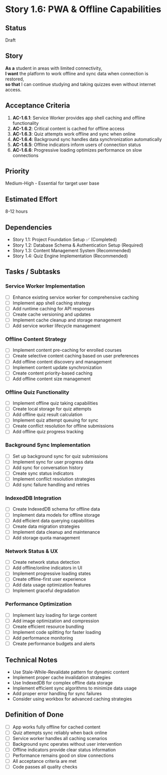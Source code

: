 # Story 1.6: PWA & Offline Capabilities

## Status

Draft

## Story

**As a** student in areas with limited connectivity,  
**I want** the platform to work offline and sync data when connection is restored,  
**so that** I can continue studying and taking quizzes even without internet access.

## Acceptance Criteria

1. **AC-1.6.1**: Service Worker provides app shell caching and offline functionality
2. **AC-1.6.2**: Critical content is cached for offline access
3. **AC-1.6.3**: Quiz attempts work offline and sync when online
4. **AC-1.6.4**: Background sync handles data synchronization automatically
5. **AC-1.6.5**: Offline indicators inform users of connection status
6. **AC-1.6.6**: Progressive loading optimizes performance on slow connections

## Priority

Medium-High - Essential for target user base

## Estimated Effort

8-12 hours

## Dependencies

- Story 1.1: Project Foundation Setup ✅ (Completed)
- Story 1.2: Database Schema & Authentication Setup (Required)
- Story 1.3: Content Management System (Recommended)
- Story 1.4: Quiz Engine Implementation (Recommended)

## Tasks / Subtasks

### Service Worker Implementation

- [ ] Enhance existing service worker for comprehensive caching
- [ ] Implement app shell caching strategy
- [ ] Add runtime caching for API responses
- [ ] Create cache versioning and updates
- [ ] Implement cache cleanup and storage management
- [ ] Add service worker lifecycle management

### Offline Content Strategy

- [ ] Implement content pre-caching for enrolled courses
- [ ] Create selective content caching based on user preferences
- [ ] Add offline content discovery and management
- [ ] Implement content update synchronization
- [ ] Create content priority-based caching
- [ ] Add offline content size management

### Offline Quiz Functionality

- [ ] Implement offline quiz taking capabilities
- [ ] Create local storage for quiz attempts
- [ ] Add offline quiz result calculation
- [ ] Implement quiz attempt queuing for sync
- [ ] Create conflict resolution for offline submissions
- [ ] Add offline quiz progress tracking

### Background Sync Implementation

- [ ] Set up background sync for quiz submissions
- [ ] Implement sync for user progress data
- [ ] Add sync for conversation history
- [ ] Create sync status indicators
- [ ] Implement conflict resolution strategies
- [ ] Add sync failure handling and retries

### IndexedDB Integration

- [ ] Create IndexedDB schema for offline data
- [ ] Implement data models for offline storage
- [ ] Add efficient data querying capabilities
- [ ] Create data migration strategies
- [ ] Implement data cleanup and maintenance
- [ ] Add storage quota management

### Network Status & UX

- [ ] Create network status detection
- [ ] Add offline/online indicators in UI
- [ ] Implement progressive loading states
- [ ] Create offline-first user experience
- [ ] Add data usage optimization features
- [ ] Implement graceful degradation

### Performance Optimization

- [ ] Implement lazy loading for large content
- [ ] Add image optimization and compression
- [ ] Create efficient resource bundling
- [ ] Implement code splitting for faster loading
- [ ] Add performance monitoring
- [ ] Create performance budgets and alerts

## Technical Notes

- Use Stale-While-Revalidate pattern for dynamic content
- Implement proper cache invalidation strategies
- Use IndexedDB for complex offline data storage
- Implement efficient sync algorithms to minimize data usage
- Add proper error handling for sync failures
- Consider using workbox for advanced caching strategies

## Definition of Done

- [ ] App works fully offline for cached content
- [ ] Quiz attempts sync reliably when back online
- [ ] Service worker handles all caching scenarios
- [ ] Background sync operates without user intervention
- [ ] Offline indicators provide clear status information
- [ ] Performance remains good on slow connections
- [ ] All acceptance criteria are met
- [ ] Code passes all quality checks
